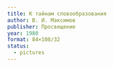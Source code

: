 ```yaml
---
title: К тайнам словообразования
author: В. И. Максимов
publisher: Просвещение
year: 1980
format: 84×108/32
status:
  - pictures
---
```

